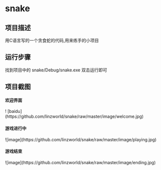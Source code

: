 # snake
<h2>项目描述</h2>
用C语言写的一个贪食蛇的代码,用来练手的小项目
<h2>运行步骤</h2>
找到项目中的 snake/Debug/snake.exe 双击运行即可
<h2>项目截图</h2>
<h4>欢迎界面</h4>
! [baidu](https://github.com/linzworld/snake/raw/master/image/welcome.jpg)
<h4>游戏进行中</h4>
![image](https://github.com/linzworld/snake/raw/master/image/playing.jpg)
<h4>游戏结束</h4>
![image](https://github.com/linzworld/snake/raw/master/image/ending.jpg)

